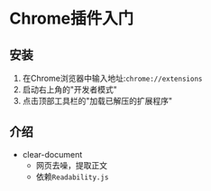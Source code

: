 # Chrome插件入门

## 安装
1. 在Chrome浏览器中输入地址:`chrome://extensions`
2. 启动右上角的"开发者模式"
3. 点击顶部工具栏的"加载已解压的扩展程序"

## 介绍
- clear-document
  * 网页去噪，提取正文
  * 依赖`Readability.js`